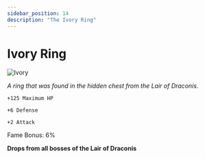 ```yaml
---
sidebar_position: 14
description: "The Ivory Ring"
---
```


# Ivory Ring

![Ivory](https://vwiki.valorserver.com/api/item/picture/ivory%20ring)

<i>A ring that was found in the hidden chest from the Lair of Draconis.</i>

    +125 Maximum HP
    
    +6 Defense
    
    +2 Attack
    
Fame Bonus: 6%

**Drops from all bosses of the Lair of Draconis**
